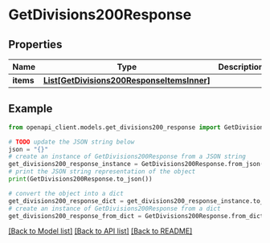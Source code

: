 # GetDivisions200Response


## Properties

Name | Type | Description | Notes
------------ | ------------- | ------------- | -------------
**items** | [**List[GetDivisions200ResponseItemsInner]**](GetDivisions200ResponseItemsInner.md) |  | 

## Example

```python
from openapi_client.models.get_divisions200_response import GetDivisions200Response

# TODO update the JSON string below
json = "{}"
# create an instance of GetDivisions200Response from a JSON string
get_divisions200_response_instance = GetDivisions200Response.from_json(json)
# print the JSON string representation of the object
print(GetDivisions200Response.to_json())

# convert the object into a dict
get_divisions200_response_dict = get_divisions200_response_instance.to_dict()
# create an instance of GetDivisions200Response from a dict
get_divisions200_response_from_dict = GetDivisions200Response.from_dict(get_divisions200_response_dict)
```
[[Back to Model list]](../README.md#documentation-for-models) [[Back to API list]](../README.md#documentation-for-api-endpoints) [[Back to README]](../README.md)



